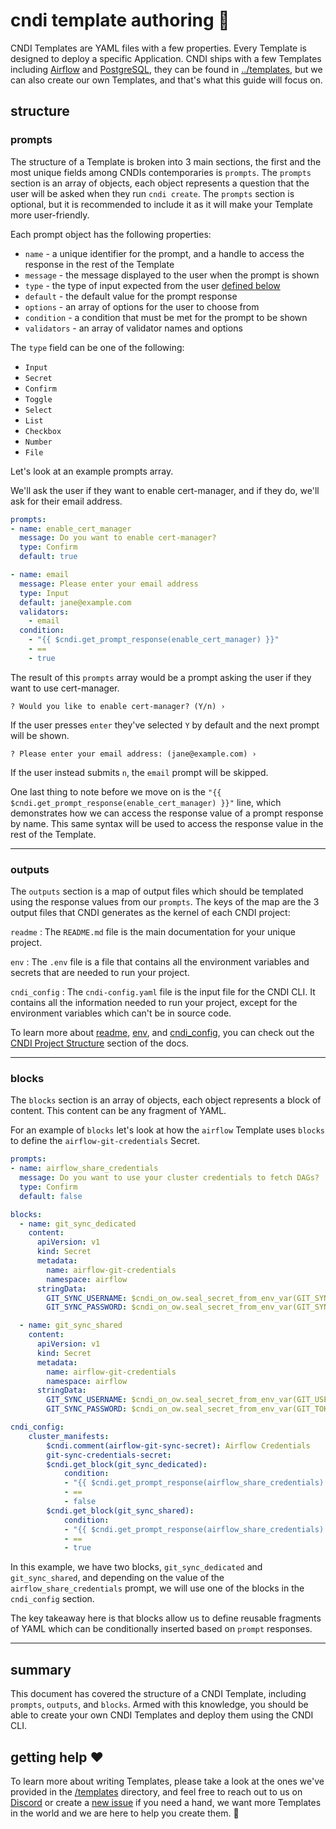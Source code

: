 # cndi template authoring 📝

CNDI Templates are YAML files with a few properties. Every Template is designed
to deploy a specific Application. CNDI ships with a few Templates including
[Airflow](https://airflow.apache.org) and
[PostgreSQL](https://cloudnative-pg.io), they can be found in
[../templates](../templates/), but we can also create our own Templates, and
that's what this guide will focus on.

## structure

### prompts

The structure of a Template is broken into 3 main sections, the first and the
most unique fields among CNDIs contemporaries is `prompts`. The `prompts`
section is an array of objects, each object represents a question that the user
will be asked when they run `cndi create`. The `prompts` section is optional,
but it is recommended to include it as it will make your Template more
user-friendly.

Each prompt object has the following properties:

- `name` - a unique identifier for the prompt, and a handle to access the
  response in the rest of the Template
- `message` - the message displayed to the user when the prompt is shown
- `type` - the type of input expected from the user [defined below]()
- `default` - the default value for the prompt response
- `options` - an array of options for the user to choose from
- `condition` - a condition that must be met for the prompt to be shown
- `validators` - an array of validator names and options

The `type` field can be one of the following:

- `Input`
- `Secret`
- `Confirm`
- `Toggle`
- `Select`
- `List`
- `Checkbox`
- `Number`
- `File`

Let's look at an example prompts array.

We'll ask the user if they want to enable cert-manager, and if they do, we'll
ask for their email address.

```yaml
prompts:
- name: enable_cert_manager
  message: Do you want to enable cert-manager?
  type: Confirm
  default: true

- name: email
  message: Please enter your email address
  type: Input
  default: jane@example.com
  validators:
    - email
  condition:
    - "{{ $cndi.get_prompt_response(enable_cert_manager) }}"
    - ==
    - true
```

The result of this `prompts` array would be a prompt asking the user if they
want to use cert-manager.

```
? Would you like to enable cert-manager? (Y/n) ›
```

If the user presses `enter` they've selected `Y` by default and the next prompt
will be shown.

```
? Please enter your email address: (jane@example.com) ›
```

If the user instead submits `n`, the `email` prompt will be skipped.

One last thing to note before we move on is the
`"{{ $cndi.get_prompt_response(enable_cert_manager) }}"` line, which
demonstrates how we can access the response value of a prompt response by name.
This same syntax will be used to access the response value in the rest of the
Template.

---

### outputs

The `outputs` section is a map of output files which should be templated using
the response values from our `prompts`. The keys of the map are the 3 output
files that CNDI generates as the kernel of each CNDI project:

`readme` : The `README.md` file is the main documentation for your unique
project.

`env` : The `.env` file is a file that contains all the environment variables
and secrets that are needed to run your project.

`cndi_config` : The `cndi-config.yaml` file is the input file for the CNDI CLI.
It contains all the information needed to run your project, except for the
environment variables which can't be in source code.

To learn more about [readme](./project-structure.md),
[env](./project-structure.md), and [cndi_config](./project-structure.md), you
can check out the [CNDI Project Structure](./project-structure.md) section of
the docs.

---

### blocks

The `blocks` section is an array of objects, each object represents a block of
content. This content can be any fragment of YAML.

For an example of `blocks` let's look at how the `airflow` Template uses
`blocks` to define the `airflow-git-credentials` Secret.

```yaml
prompts:
- name: airflow_share_credentials
  message: Do you want to use your cluster credentials to fetch DAGs?
  type: Confirm
  default: false

blocks:
  - name: git_sync_dedicated
    content:
      apiVersion: v1
      kind: Secret
      metadata:
        name: airflow-git-credentials
        namespace: airflow
      stringData:
        GIT_SYNC_USERNAME: $cndi_on_ow.seal_secret_from_env_var(GIT_SYNC_USERNAME)
        GIT_SYNC_PASSWORD: $cndi_on_ow.seal_secret_from_env_var(GIT_SYNC_PASSWORD)

  - name: git_sync_shared
    content:
      apiVersion: v1
      kind: Secret
      metadata:
        name: airflow-git-credentials
        namespace: airflow
      stringData:
        GIT_SYNC_USERNAME: $cndi_on_ow.seal_secret_from_env_var(GIT_USERNAME)
        GIT_SYNC_PASSWORD: $cndi_on_ow.seal_secret_from_env_var(GIT_TOKEN)

cndi_config:
    cluster_manifests:
        $cndi.comment(airflow-git-sync-secret): Airflow Credentials
        git-sync-credentials-secret:
        $cndi.get_block(git_sync_dedicated):
            condition:
            - "{{ $cndi.get_prompt_response(airflow_share_credentials) }}"
            - ==
            - false
        $cndi.get_block(git_sync_shared):
            condition:
            - "{{ $cndi.get_prompt_response(airflow_share_credentials) }}"
            - ==
            - true
```

In this example, we have two blocks, `git_sync_dedicated` and `git_sync_shared`,
and depending on the value of the `airflow_share_credentials` prompt, we will
use one of the blocks in the `cndi_config` section.

The key takeaway here is that blocks allow us to define reusable fragments of
YAML which can be conditionally inserted based on `prompt` responses.

---

## summary

This document has covered the structure of a CNDI Template, including `prompts`,
`outputs`, and `blocks`. Armed with this knowledge, you should be able to create
your own CNDI Templates and deploy them using the CNDI CLI.

## getting help ❤️

To learn more about writing Templates, please take a look at the ones we've
provided in the [/templates](/templates/) directory, and feel free to reach out
to us on [Discord](https://discord.com/invite/ygt2rpegJ5) or create a
[new issue](https://github.com/polyseam/cndi/issues/new/choose) if you need a
hand, we want more Templates in the world and we are here to help you create
them. 🚀
